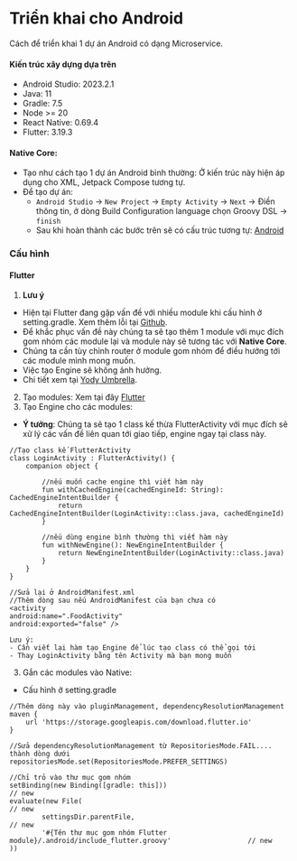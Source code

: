# Triển khai cho Android

Cách để triển khai 1 dự án Android có dạng Microservice.

#### Kiến trúc xây dựng dựa trên

- Android Studio: 2023.2.1
- Java: 11
- Gradle: 7.5
- Node >= 20
- React Native: 0.69.4
- Flutter: 3.19.3

#### Native Core:
- Tạo như cách tạo 1 dự án Android bình thường: Ở kiến trúc này hiện áp dụng cho XML, Jetpack Compose tương tự.
- Để tạo dự án:
  - `Android Studio` -> `New Project` -> `Empty Activity` -> `Next` -> Điền thông tin, ở dòng Build Configuration language chọn Groovy DSL -> `finish`
  - Sau khi hoàn thành các bước trên sẽ có cấu trúc tương tự: [Android](./yody_micro_android)

### Cấu hình
#### Flutter
1. <b>Lưu ý</b>
- Hiện tại Flutter đang gặp vấn đề với nhiều module khi cấu hình ở setting.gradle. Xem thêm lỗi tại [Github](https://github.com/flutter/flutter/issues/39707).
- Để khắc phục vấn đề này chúng ta sẽ tạo thêm 1 module với mục đích gom nhóm các module lại và module này sẽ tương tác với **Native Core**.
- Chúng ta cần tùy chỉnh router ở module gom nhóm để điều hướng tới các module mình mong muốn.
- Việc tạo Engine sẽ không ảnh hưởng.
- Chi tiết xem tại [Yody Umbrella](./yody_umbrella).
2. Tạo modules: Xem tại đây [Flutter](./flutter.md)
3. Tạo Engine cho các modules:
- <b>Ý tưởng</b>: Chúng ta sẽ tạo 1 class kế thừa FlutterActivity với mục đích sẽ xử lý các vấn đề liên quan tới giao tiếp, engine ngay tại class này.
```
//Tạo class kế FlutterActivity
class LoginActivity : FlutterActivity() {
    companion object {

        //nếu muốn cache engine thì viết hàm này
        fun withCachedEngine(cachedEngineId: String): CachedEngineIntentBuilder {
            return CachedEngineIntentBuilder(LoginActivity::class.java, cachedEngineId)
        }
        
        //nếu dùng engine bình thường thì viết hàm này
        fun withNewEngine(): NewEngineIntentBuilder {
            return NewEngineIntentBuilder(LoginActivity::class.java)
        }
    }
}

//Sửa lại ở AndroidManifest.xml
//Thêm dòng sau nếu AndroidManifest của bạn chưa có
<activity
android:name=".FoodActivity"
android:exported="false" />

Lưu ý:
- Cần viết lại hàm tạo Engine để lúc tạo class có thể gọi tới
- Thay LoginActivity bằng tên Activity mà bạn mong muốn
```
3. Gắn các modules vào Native:
- Cấu hình ở setting.gradle
```
//Thêm dòng này vào pluginManagement, dependencyResolutionManagement
maven {
    url 'https://storage.googleapis.com/download.flutter.io'
}
```
```
//Sửa dependencyResolutionManagement từ RepositoriesMode.FAIL.... thành dòng dưới
repositoriesMode.set(RepositoriesMode.PREFER_SETTINGS)
```
```
//Chỉ trỏ vào thư mục gom nhóm
setBinding(new Binding([gradle: this]))                                // new
evaluate(new File(                                                     // new
        settingsDir.parentFile,                                            // new
        '#{Tên thư mục gom nhóm Flutter module}/.android/include_flutter.groovy'                   // new
))
```